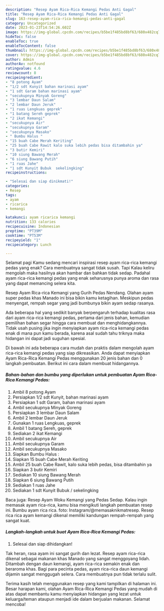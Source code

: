 ```yaml
---
description: "Resep Ayam Rica-Rica Kemangi Pedas Anti Gagal"
title: "Resep Ayam Rica-Rica Kemangi Pedas Anti Gagal"
slug: 163-resep-ayam-rica-rica-kemangi-pedas-anti-gagal
category: Uncategorized
date: 2023-01-23T14:54:26.602Z
image: https://img-global.cpcdn.com/recipes/b5be1f485bd8bf63/680x482cq70/ayam-rica-rica-kemangi-pedas-foto-resep-utama.jpg
hideToc: false
enableToc: true
enableTocContent: false
thumbnail: https://img-global.cpcdn.com/recipes/b5be1f485bd8bf63/680x482cq70/ayam-rica-rica-kemangi-pedas-foto-resep-utama.jpg
cover: https://img-global.cpcdn.com/recipes/b5be1f485bd8bf63/680x482cq70/ayam-rica-rica-kemangi-pedas-foto-resep-utama.jpg
author: Admin
authorAv: notfound
ratingvalue: 4.6
reviewcount: 8
recipeingredient:
- "8 potong Ayam"
- "1/2 sdt Kunyit bahan marinasi ayam"
- "1 sdt Garam bahan marinasi ayam"
- "secukupnya Minyak Goreng"
- "3 lembar Daun Salam"
- "2 lembar Daun Jeruk"
- "1 ruas Lengkuas geprek"
- "1 batang Sereh geprek"
- "2 ikat Kemangi"
- "secukupnya Air"
- "secukupnya Garam"
- "secukupnya Masako"
- " Bumbu Halus "
- "15 buah Cabe Merah Keriting"
- "25 buah Cabe Rawit kalo suka lebih pedas bisa ditambahin ya"
- "3 butir Kemiri"
- "10 siung Bawang Merah"
- "6 siung Bawang Putih"
- "1 ruas Jahe"
- "1 sdt Kunyit Bubuk  sekelingking"
recipeinstructions:

- "Selesai dan siap dinikmati!"
categories:
- Resep
tags:
- ayam
- ricarica
- kemangi

katakunci: ayam ricarica kemangi 
nutrition: 133 calories
recipecuisine: Indonesian
preptime: "PT39M"
cooktime: "PT53M"
recipeyield: "1"
recipecategory: Lunch

---
```



Selamat pagi Kamu sedang mencari inspirasi resep ayam rica-rica kemangi pedas yang enak? Cara membuatnya sangat tidak susah. Tapi Kalau keliru mengolah maka hasilnya akan hambar dan bahkan tidak sedap. Padahal ayam rica-rica kemangi pedas yang enak seharusnya punya aroma dan rasa yang dapat memancing selera kita.


Resep Ayam Rica-rica Kemangi yang Gurih Pedas Nendang. Olahan ayam super pedas khas Manado ini bisa bikin kamu ketagihan. Meskipun pedas menyengat, rempah segar yang jadi bumbunya bikin ayam sedap rasanya.

Ada beberapa hal yang sedikit banyak berpengaruh terhadap kualitas rasa dari ayam rica-rica kemangi pedas, pertama dari jenis bahan, kemudian pemilihan bahan segar hingga cara membuat dan menghidangkannya. Tidak usah pusing jika ingin menyiapkan ayam rica-rica kemangi pedas enak di mana pun kamu berada, karena asal sudah tahu triknya maka hidangan ini dapat jadi suguhan spesial.


Di bawah ini ada beberapa cara mudah dan praktis dalam mengolah ayam rica-rica kemangi pedas yang siap dikreasikan. Anda dapat menyiapkan Ayam Rica-Rica Kemangi Pedas menggunakan 20 jenis bahan dan 0 langkah pembuatan. Berikut ini cara dalam membuat hidangannya.

<!--inarticleads1-->

##### Bahan-bahan dan bumbu yang diperlukan untuk pembuatan Ayam Rica-Rica Kemangi Pedas:

1. Ambil 8 potong Ayam
1. Persiapkan 1/2 sdt Kunyit, bahan marinasi ayam
1. Persiapkan 1 sdt Garam, bahan marinasi ayam
1. Ambil secukupnya Minyak Goreng
1. Persiapkan 3 lembar Daun Salam
1. Ambil 2 lembar Daun Jeruk
1. Gunakan 1 ruas Lengkuas, geprek
1. Ambil 1 batang Sereh, geprek
1. Sediakan 2 ikat Kemangi
1. Ambil secukupnya Air
1. Ambil secukupnya Garam
1. Ambil secukupnya Masako
1. Siapkan  Bumbu Halus :
1. Siapkan 15 buah Cabe Merah Keriting
1. Ambil 25 buah Cabe Rawit, kalo suka lebih pedas, bisa ditambahin ya
1. Siapkan 3 butir Kemiri
1. Sediakan 10 siung Bawang Merah
1. Siapkan 6 siung Bawang Putih
1. Sediakan 1 ruas Jahe
1. Sediakan 1 sdt Kunyit Bubuk / sekelingking


Baca juga: Resep Ayam Woku Kemangi yang Pedas Sedap. Kalau ingin memasak ayam rica-rica, kamu bisa mengikuti langkah pembuatan resep ini. Bumbu ayam rica rica. foto: Instagram/@memasaknikmatresep. Resep rica rica ayam kemangi dikenal memiliki kandungan rempah-rempah yang sangat kuat. 

<!--inarticleads2-->

##### Langkah-langkah untuk buat Ayam Rica-Rica Kemangi Pedas:


1. Selesai dan siap dihidangkan!

Tak heran, rasa ayam ini sangat gurih dan lezat. Resep ayam rica-rica dikenal sebagai makanan khas Manado yang sangat menggoyang lidah. Ditambah dengan daun kemangi, ayam rica-rica semakin enak dan beraroma khas. Bagi para pecinta pedas, ayam rica-rica daun kemangi dijamin sangat menggugah selera. Cara membuatnya pun tidak terlalu sulit. 

Terima kasih telah menggunakan resep yang kami tampilkan di halaman ini. Besar harapan kami, olahan Ayam Rica-Rica Kemangi Pedas yang mudah di atas dapat membantu kamu menyiapkan hidangan yang lezat untuk keluarga/teman ataupun menjadi ide dalam berjualan makanan. Selamat mencoba!
